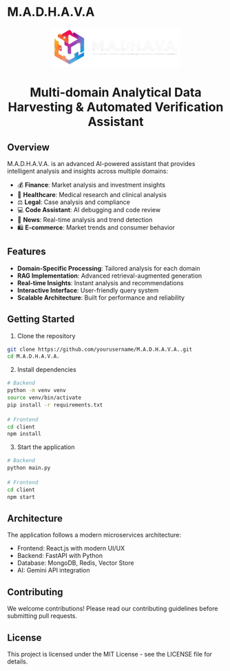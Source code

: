 # M.A.D.H.A.V.A

<div align="center">
  <img src="logo.png" alt="M.A.D.H.A.V.A. Logo" width="300" />
  <h1>Multi-domain Analytical Data Harvesting & Automated Verification Assistant</h1>
</div>

## Overview

M.A.D.H.A.V.A. is an advanced AI-powered assistant that provides intelligent analysis and insights across multiple domains:

- 💰 **Finance**: Market analysis and investment insights
- 🏥 **Healthcare**: Medical research and clinical analysis
- ⚖️ **Legal**: Case analysis and compliance
- 💻 **Code Assistant**: AI debugging and code review
- 📰 **News**: Real-time analysis and trend detection
- 🛍️ **E-commerce**: Market trends and consumer behavior

## Features

- **Domain-Specific Processing**: Tailored analysis for each domain
- **RAG Implementation**: Advanced retrieval-augmented generation
- **Real-time Insights**: Instant analysis and recommendations
- **Interactive Interface**: User-friendly query system
- **Scalable Architecture**: Built for performance and reliability

## Getting Started

1. Clone the repository

```bash
git clone https://github.com/yourusername/M.A.D.H.A.V.A..git
cd M.A.D.H.A.V.A.
```

2. Install dependencies

```bash
# Backend
python -m venv venv
source venv/bin/activate
pip install -r requirements.txt

# Frontend
cd client
npm install
```

3. Start the application

```bash
# Backend
python main.py

# Frontend
cd client
npm start
```

## Architecture

The application follows a modern microservices architecture:

- Frontend: React.js with modern UI/UX
- Backend: FastAPI with Python
- Database: MongoDB, Redis, Vector Store
- AI: Gemini API integration

## Contributing

We welcome contributions! Please read our contributing guidelines before submitting pull requests.

## License

This project is licensed under the MIT License - see the LICENSE file for details.
